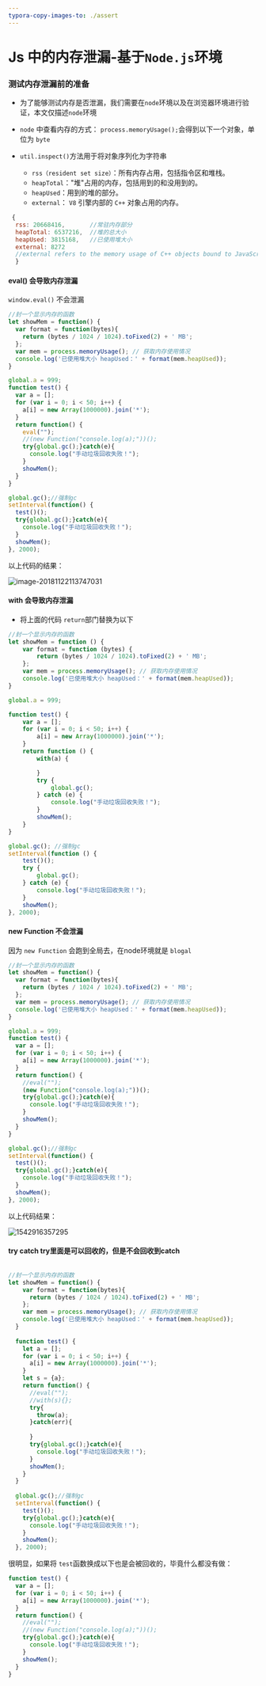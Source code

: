 ```yaml
---
typora-copy-images-to: ./assert
---
```


# Js 中的内存泄漏-基于`Node.js`环境

### 测试内存泄漏前的准备

* 为了能够测试内存是否泄漏，我们需要在`node`环境以及在浏览器环境进行验证，本文仅描述`node`环境

* `node` 中查看内存的方式： `process.memoryUsage();`会得到以下一个对象，单位为 `byte`
* `util.inspect()`方法用于将对象序列化为字符串
  * `rss（resident set size）`：所有内存占用，包括指令区和堆栈。
  * `heapTotal`："堆"占用的内存，包括用到的和没用到的。
  * `heapUsed`：用到的堆的部分。
  * `external`： `V8` 引擎内部的 `C++` 对象占用的内存。

```javascript
 { 
  rss: 20668416,       //常驻内存部分
  heapTotal: 6537216,  //堆的总大小
  heapUsed: 3815168,   //已使用堆大小
  external: 8272   
  //external refers to the memory usage of C++ objects bound to JavaScript objects managed by V8
  }
```

#### eval() 会导致内存泄漏 

`window.eval()` 不会泄漏

```javascript
//封一个显示内存的函数
let showMem = function() {
  var format = function(bytes){
    return (bytes / 1024 / 1024).toFixed(2) + ' MB';
  };
  var mem = process.memoryUsage(); // 获取内存使用情况 
  console.log('已使用堆大小 heapUsed：' + format(mem.heapUsed));
}

global.a = 999;
function test() {
  var a = [];
  for (var i = 0; i < 50; i++) {
    a[i] = new Array(1000000).join('*');
  }
  return function() {
    eval("");
    //(new Function("console.log(a);"))();
    try{global.gc();}catch(e){
      console.log("手动垃圾回收失败！");
    }
    showMem();
  }
}

global.gc();//强制gc
setInterval(function() {
  test()();
  try{global.gc();}catch(e){
    console.log("手动垃圾回收失败！");
  }
  showMem();
}, 2000);
```
以上代码的结果：

![image-20181122113747031](./assert/image-20181122113747031.png)

#### with 会导致内存泄漏 

* 将上面的代码 `return`部门替换为以下

```javascript
//封一个显示内存的函数
let showMem = function () {
    var format = function (bytes) {
        return (bytes / 1024 / 1024).toFixed(2) + ' MB';
    };
    var mem = process.memoryUsage(); // 获取内存使用情况 
    console.log('已使用堆大小 heapUsed：' + format(mem.heapUsed));
}

global.a = 999;

function test() {
    var a = [];
    for (var i = 0; i < 50; i++) {
        a[i] = new Array(1000000).join('*');
    }
    return function () {
        with(a) {

        }
        try {
            global.gc();
        } catch (e) {
            console.log("手动垃圾回收失败！");
        }
        showMem();
    }
}

global.gc(); //强制gc
setInterval(function () {
    test()();
    try {
        global.gc();
    } catch (e) {
        console.log("手动垃圾回收失败！");
    }
    showMem();
}, 2000);
```



#### new Function 不会泄漏
因为 `new Function` 会跑到全局去，在node环境就是 `blogal`
```javascript
//封一个显示内存的函数
let showMem = function() {
  var format = function(bytes){
    return (bytes / 1024 / 1024).toFixed(2) + ' MB';
  };
  var mem = process.memoryUsage(); // 获取内存使用情况 
  console.log('已使用堆大小 heapUsed：' + format(mem.heapUsed));
}

global.a = 999;
function test() {
  var a = [];
  for (var i = 0; i < 50; i++) {
    a[i] = new Array(1000000).join('*');
  }
  return function() {
    //eval("");
    (new Function("console.log(a);"))();
    try{global.gc();}catch(e){
      console.log("手动垃圾回收失败！");
    }
    showMem();
  }
}

global.gc();//强制gc
setInterval(function() {
  test()();
  try{global.gc();}catch(e){
    console.log("手动垃圾回收失败！");
  }
  showMem();
}, 2000);
```
以上代码结果：

![1542916357295](./assert/1542916357295.jpg)

#### try catch  try里面是可以回收的，但是不会回收到catch

```javascript

//封一个显示内存的函数
let showMem = function() {
    var format = function(bytes){
      return (bytes / 1024 / 1024).toFixed(2) + ' MB';
    };
    var mem = process.memoryUsage(); // 获取内存使用情况 
    console.log('已使用堆大小 heapUsed：' + format(mem.heapUsed));
  }
  
  function test() {
    let a = [];
    for (var i = 0; i < 50; i++) {
      a[i] = new Array(1000000).join('*');
    }
    let s = {a};
    return function() {
      //eval("");
      //with(s){};
      try{
        throw(a);
      }catch(err){
          
      }
      try{global.gc();}catch(e){
        console.log("手动垃圾回收失败！");
      }
      showMem();
    }
  }
  
  global.gc();//强制gc
  setInterval(function() {
    test()();
    try{global.gc();}catch(e){
      console.log("手动垃圾回收失败！");
    }
    showMem();
  }, 2000);
```



很明显，如果将 `test`函数换成以下也是会被回收的，毕竟什么都没有做：
```javascript
function test() {
  var a = [];
  for (var i = 0; i < 50; i++) {
    a[i] = new Array(1000000).join('*');
  }
  return function() {
    //eval("");
    //(new Function("console.log(a);"))();
    try{global.gc();}catch(e){
      console.log("手动垃圾回收失败！");
    }
    showMem();
  }
}
```

